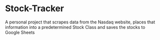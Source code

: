 # Stock-Tracker
A personal project that scrapes data from the Nasdaq website, places that information into a predetermined Stock Class and saves the stocks to Google Sheets
